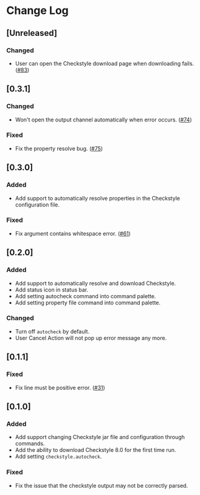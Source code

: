 # Change Log

## [Unreleased]
### Changed
- User can open the Checkstyle download page when downloading fails. ([#83](https://github.com/jdneo/vscode-checkstyle/pull/83))

## [0.3.1]
### Changed
- Won't open the output channel automatically when error occurs. ([#74](https://github.com/jdneo/vscode-checkstyle/issues/74))

### Fixed
- Fix the property resolve bug. ([#75](https://github.com/jdneo/vscode-checkstyle/issues/75))

## [0.3.0]
### Added
- Add support to automatically resolve properties in the Checkstyle configuration file.

### Fixed
- Fix argument contains whitespace error. ([#61](https://github.com/jdneo/vscode-checkstyle/issues/61))

## [0.2.0]
### Added
- Add support to automatically resolve and download Checkstyle.
- Add status icon in status bar.
- Add setting autocheck command into command palette.
- Add setting property file command into command palette.

### Changed
- Turn off ```autocheck``` by default.
- User Cancel Action will not pop up error message any more.

## [0.1.1]
### Fixed
- Fix line must be positive error. ([#31](https://github.com/jdneo/vscode-checkstyle/issues/31))

## [0.1.0]
### Added
- Add support changing Checkstyle jar file and configuration through commands.
- Add the ability to download Checkstyle 8.0 for the first time run.
- Add setting ```checkstyle.autocheck```.

### Fixed
- Fix the issue that the checkstyle output may not be correctly parsed. 